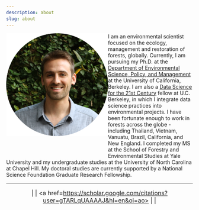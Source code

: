 ```yaml
---
description: about
slug: about
---
```


<link rel="stylesheet" href="./academicons-1.8.0/css/academicons.css"/>

<div>
  <img class="headshot" src="./headshot.jpg" width="275" align="left" style = "padding-bottom:10%;">
</div>


I am an environmental scientist focused on the ecology, management and restoration of forests, globally. Currently, I am pursuing my Ph.D. at the [Department of Environmental Science, Policy, and Management](https://ourenvironment.berkeley.edu/people/jacob-bukoski) at the University of California, Berkeley. I am also a [Data Science for the 21st Century](http://ds421.berkeley.edu/) fellow at U.C. Berkeley, in which I integrate data science practices into environmental projects. I have been fortunate enough to work in forests across the globe - including Thailand, Vietnam, Vanuatu, Brazil, California, and New England. I completed my MS at the School of Forestry and Environmental Studies at Yale University and my undergraduate studies at the University of North Carolina at Chapel Hill. My doctoral studies are currently supported by a National Science Foundation Graduate Research Fellowship.


---

<div style="font-size: 115%" align="center">

  <a href=https://github.com/jbukoski><i class="fab fa-github"></i></a> | 
  <a href=https://twitter.com/JacobBukoski><i class="fab fa-twitter"></i></a> | 
  <a href=https://scholar.google.com/citations?user=gTARLqUAAAAJ&hl=en&oi=ao><i class="ai ai-google-scholar-square"></i></a> |
  <a href=https://www.researchgate.net/profile/Jacob_Bukoski><i class="ai ai-researchgate"></i></a> | 
  <a href=https://www.linkedin.com/in/jacob-bukoski-66728535/><i class="fab fa-linkedin"></i></a>

</div>

